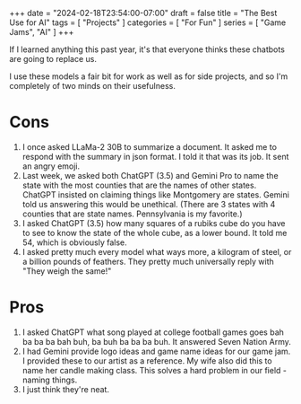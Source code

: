 +++
date = "2024-02-18T23:54:00-07:00"
draft = false
title = "The Best Use for AI"
tags = [ "Projects" ]
categories = [ "For Fun" ]
series = [ "Game Jams", "AI" ]
+++

If I learned anything this past year, it's that everyone thinks these chatbots are going to replace us.

<!--more-->

I use these models a fair bit for work as well as for side projects, and so I'm completely of two minds on their usefulness.

Cons
====

1. I once asked LLaMa-2 30B to summarize a document. It asked me to respond with the summary in json format. I told it that was its job. It sent an angry emoji.  
2. Last week, we asked both ChatGPT (3.5) and Gemini Pro to name the state with the most counties that are the names of other states. ChatGPT insisted on claiming things
like Montgomery are states. Gemini told us answering this would be unethical. (There are 3 states with 4 counties that are state names. Pennsylvania is my favorite.)  
3. I asked ChatGPT (3.5) how many squares of a rubiks cube do you have to see to know the state of the whole cube, as a lower bound. It told me 54, which is obviously false.  
4. I asked pretty much every model what ways more, a kilogram of steel, or a billion pounds of feathers. They pretty much universally reply with "They weigh the same!"  

Pros
====

1. I asked ChatGPT what song played at college football games goes bah ba ba ba bah buh, ba buh ba ba ba buh. It answered Seven Nation Army.  
2. I had Gemini provide logo ideas and game name ideas for our game jam. I provided these to our artist as a reference. My wife also did this to name
her candle making class. This solves a hard problem in our field - naming things.  
3. I just think they're neat.
